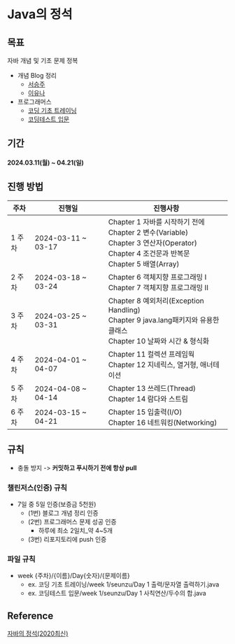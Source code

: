 # Java의 정석

## 목표
자바 개념 및 기초 문제 정복
- 개념 Blog 정리
  - [서승주](https://debug.tistory.com/)
  - [이유나](https://lyn00.tistory.com)
- 프로그래머스
  - [코딩 기초 트레이닝](https://school.programmers.co.kr/learn/challenges/training?order=acceptance_desc&page=1)
  - [코딩테스트 입문](https://school.programmers.co.kr/learn/challenges/beginner?order=acceptance_desc)

## 기간
#### 2024.03.11(월) ~ 04.21(일)

## 진행 방법

| 주차 | 진행일 | 진행사항 |
| --- | --- | --- | 
| 1 주차 | 2024-03-11 ~ 03-17 | Chapter 1 자바를 시작하기 전에 <br/> Chapter 2 변수(Variable) <br/> Chapter 3 연산자(Operator) <br/> Chapter 4 조건문과 반복문 <br/> Chapter 5 배열(Array)|
| 2 주차 | 2024-03-18 ~ 03-24 | Chapter 6 객체지향 프로그래밍 I <br/> Chapter 7 객체지향 프로그래밍 II|
| 3 주차 | 2024-03-25 ~ 03-31 | Chapter 8 예외처리(Exception Handling) <br/> Chapter 9 java.lang패키지와 유용한 클래스 <br/> Chapter 10 날짜와 시간 & 형식화|
| 4 주차 | 2024-04-01 ~ 04-07 | Chapter 11 컬렉션 프레임웍 <br/> Chapter 12 지네릭스, 열거형, 애너테이션 |
| 5 주차 | 2024-04-08 ~ 04-14 | Chapter 13 쓰레드(Thread) <br/> Chapter 14 람다와 스트림|
| 6 주차 | 2024-03-15 ~ 04-21 | Chapter 15 입출력(I/O) <br/> Chapter 16 네트워킹(Networking)|

## 규칙
- 충돌 방지 -> **커밋하고 푸시하기 전에 항상 pull**

### 챌린저스(인증) 규칙
- 7일 중 5일 인증(보증금 5천원)
  - (1번) 블로그 개념 정리 인증
  - (2번) 프로그래머스 문제 성공 인증
    - 하루에 최소 2일치_약 4~5개
  - (3번) 리포지토리에 push 인증
 
### 파일 규칙
- week {주차}/{이름}/Day{숫자}/{문제이름}
  - ex. 코딩 기초 트레이닝/week 1/seunzu/Day 1 출력/문자열 출력하기.java
  - ex. 코딩테스트 입문/week 1/seunzu/Day 1 사칙연산/두수의 합.java
  

## Reference
[자바의 정석(2020최신)](https://youtube.com/playlist?list=PLW2UjW795-f6xWA2_MUhEVgPauhGl3xIp&si=2D32Ts6GPSIaxdhL)
